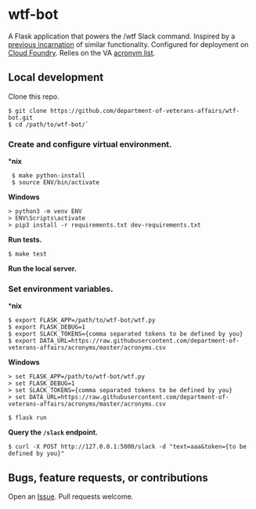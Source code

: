 # wtf-bot

A Flask application that powers the /wtf Slack command. Inspired by a [previous incarnation](https://github.com/paultag/wtf) of similar functionality. Configured for deployment on [Cloud Foundry](https://www.cloudfoundry.org/). Relies on the VA [acronym list](https://github.com/department-of-veterans-affairs/acronyms).

## Local development

Clone this repo.

```
$ git clone https://github.com/department-of-veterans-affairs/wtf-bot.git
$ cd /path/to/wtf-bot/`
```

### Create and configure virtual environment.

***nix**

 ```
  $ make python-install
  $ source ENV/bin/activate
 ```

**Windows**

 ```
> python3 -m venv ENV
> ENV\Scripts\activate
> pip3 install -r requirements.txt dev-requirements.txt
 ```

**Run tests.**

```
$ make test
```

**Run the local server.**

### Set environment variables.

***nix**

```
$ export FLASK_APP=/path/to/wtf-bot/wtf.py
$ export FLASK_DEBUG=1
$ export SLACK_TOKENS={comma separated tokens to be defined by you}
$ export DATA_URL=https://raw.githubusercontent.com/department-of-veterans-affairs/acronyms/master/acronyms.csv
```

**Windows**

```
> set FLASK_APP=/path/to/wtf-bot/wtf.py
> set FLASK_DEBUG=1
> set SLACK_TOKENS={comma separated tokens to be defined by you}
> set DATA_URL=https://raw.githubusercontent.com/department-of-veterans-affairs/acronyms/master/acronyms.csv
```

```
$ flask run
```

**Query the `/slack` endpoint.**

```
$ curl -X POST http://127.0.0.1:5000/slack -d "text=aaa&token={to be defined by you}"
```

## Bugs, feature requests, or contributions

Open an [Issue](https://github.com/department-of-veterans-affairs/wtf-bot/issues). Pull requests welcome.

